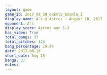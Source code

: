 ```yaml
---
layout: game
game_id: 2017_08_18_oakmlb_houmlb_1
display_name: A's @ Astros – August 18, 2017
opponent: A's
display_score: Astros won 1-3
has_video: True
total_bangs: 37
total_pitches: 124
bang_percentage: 29.8%
date: 2017-08-18
short_date: Aug 18
bangs: 37
notes: 
---
```

